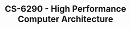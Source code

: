 ---
layout: course
title: CS-6290 - High Performance Computer Architecture
aliases: HPCA
course_id: CS-6290
permalink: /CS-6290/
avg_difficulty: 3.63
avg_rating: 3.85
avg_workload: 14.97
type: course_page
---